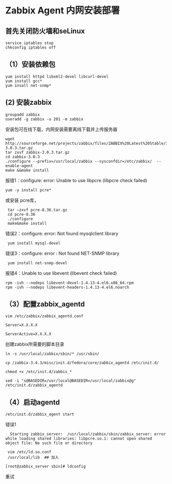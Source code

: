 
# Zabbix Agent 内网安装部署
## 首先关闭防火墙和seLinux
    service iptables stop
    chkconfig iptables off

## （1）安装依赖包

    yum install httpd libxml2-devel libcurl-devel
    yum install gcc*
    yum insall net-snmp*

## (2) 安装zabbix

    groupadd zabbix
    useradd -g zabbix -u 201 -m zabbix

安装包可在线下载，内网安装需要离线下载并上传服务器

    wget http://sourceforge.net/projects/zabbix/files/ZABBIX%20Latest%20Stable/3.0.3/zabbix-3.0.3.tar.gz
    tar zxvf zabbix-3.0.3.tar.gz
    cd zabbix-3.0.3
    ./configure --prefix=/usr/local/zabbix --sysconfdir=/etc/zabbix/  --enable-agent 
    make &&make install

报错1：configure: error: Unable to use libpcre (libpcre check failed)

    yum -y install pcre* 
 
 或安装 pcre库，

     tar –zxvf pcre-8.36.tar.gz
     cd pcre-8.36
     ./configure 
     make&make install

错误2：configure: error: Not found mysqlclient library

     yum install mysql-devel 

错误3：configure: error : Not found NET-SNMP library

     yum install net-snmp-devel 

报错4：Unable to use libevent (libevent check failed)

    rpm -ivh --nodeps libevent-devel-1.4.13-4.el6.x86_64.rpm
    rpm -ivh --nodeps libevent-headers-1.4.13-4.el6.noarch

## （3）配置zabbix_agentd

    vim /etc/zabbix/zabbix_agentd.conf
    
    Server=X.X.X.X
    
    ServerActive=X.X.X.X

创建zabbix所需要的脚本目录

    ln -s /usr/local/zabbix/sbin/* /usr/sbin/
    
    cp /zabbix-3.4.3/misc/init.d/fedora/core/zabbix_agentd /etc/init.d/
    
    chmod +x /etc/init.d/zabbix_*
    
    sed -i "s@BASEDIR=/usr/local@BASEDIR=/usr/local/zabbix@g" /etc/init.d/zabbix_agentd

## （4）启动agentd

    /etc/init.d/zabbix_agent start 
    
错误1

      Starting zabbix_server:  /usr/local/zabbix/sbin/zabbix_server: error while loading shared libraries: libpcre.so.1: cannot open shared    object file: No such file or directory
      
     vim /etc/ld.so.conf
     /usr/local/lib  ## 加入

    [root@zabbix_server sbin]# ldconfig
重试
